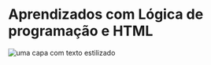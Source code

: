 # Aprendizados com Lógica de programação e HTML

![uma capa com texto estilizado](https://github.com/GkLucks/Logica-e-HTML/assets/50891526/cadcf439-16ef-4583-8db3-c2a21bc30996)
